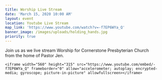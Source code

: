 ```yaml
---
title: Worship Live Stream
date: 'March 15, 2020 10:00 AM'
layout: event
location: Youtube Live Stream
map_link: 'https://www.youtube.com/watch?v=-f7EP6WYa_Q'
banner_image: /images/uploads/holding_hands.jpg
priority: true
---
```

Join us as we live stream Worship for Cornerstone Presbyterian Church from the home of Pastor Jen.

```
<iframe width="560" height="315" src="https://www.youtube.com/embed/-f7EP6WYa_Q" frameborder="0" allow="accelerometer; autoplay; encrypted-media; gyroscope; picture-in-picture" allowfullscreen></iframe>
```
